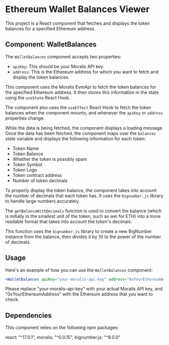 # Ethereum Wallet Balances Viewer

This project is a React component that fetches and displays the token balances for a specified Ethereum address.

## Component: WalletBalances

The `WalletBalances` component accepts two properties:

- `apiKey`: This should be your Moralis API key. 
- `address`: This is the Ethereum address for which you want to fetch and display the token balances.

This component uses the Moralis EvmApi to fetch the token balances for the specified Ethereum address. It then stores this information in the state using the `useState` React Hook.

The component also uses the `useEffect` React Hook to fetch the token balances when the component mounts, and whenever the `apiKey` or `address` properties change.

While the data is being fetched, the component displays a loading message. Once the data has been fetched, the component maps over the `balances` state variable and displays the following information for each token:

- Token Name
- Token Balance
- Whether the token is possibly spam
- Token Symbol
- Token Logo
- Token contract address
- Number of token decimals

To properly display the token balance, the component takes into account the number of decimals that each token has. It uses the `bignumber.js` library to handle large numbers accurately.

The `getBalanceWithDecimals` function is used to convert the balance (which is initially in the smallest unit of the token, such as wei for ETH) into a more readable format that takes into account the token's decimals.

This function uses the `bignumber.js` library to create a new BigNumber instance from the balance, then divides it by 10 to the power of the number of decimals.

## Usage

Here's an example of how you can use the `WalletBalances` component:

```jsx
<WalletBalances apiKey="your-moralis-api-key" address="0xYourEthereumAddress" />
```

Please replace "your-moralis-api-key" with your actual Moralis API key, and "0xYourEthereumAddress" with the Ethereum address that you want to check.

## Dependencies
This component relies on the following npm packages:

react: "^17.0.1",
moralis: "^0.0.15",
bignumber.js: "^9.0.0"
